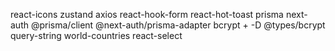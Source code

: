 react-icons
zustand
axios
react-hook-form
react-hot-toast
prisma
next-auth @prisma/client @next-auth/prisma-adapter
bcrypt + -D @types/bcrypt
query-string
world-countries
react-select